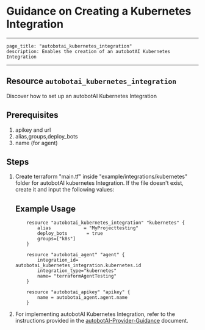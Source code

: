 # Guidance on Creating a Kubernetes Integration

---
    page_title: "autobotai_kubernetes_integration"
    description: Enables the creation of an autobotAI Kubernetes  Integration
---

## Resource `autobotai_kubernetes_integration`
Discover how to set up an autobotAI Kubernetes Integration


## Prerequisites 
1. apikey and url
2. alias,groups,deploy_bots
3. name (for agent)

## Steps 
1. Create terraform "main.tf" inside "example/integrations/kubernetes" folder for autobotAI kubernetes Integration. If the file doesn't exist, create it and input the following values:
    ## Example Usage 
    ```
        resource "autobotai_kubernetes_integration" "kubernetes" {
            alias            = "MyProjecttesting"
            deploy_bots       = true
            groups=["k8s"]
        }

        resource "autobotai_agent" "agent" {
            integration_id= autobotai_kubernetes_integration.kubernetes.id
            integration_type="kubernetes"
            name= "terraformAgentTesting"
        }

        resource "autobotai_apikey" "apikey" {
            name = autobotai_agent.agent.name
        }
    ```
2. For implementing autobotAI Kubernetes Integration, refer to the instructions provided in the [autobotAI-Provider-Guidance](../autobotAI_provider_guidance.md) document.